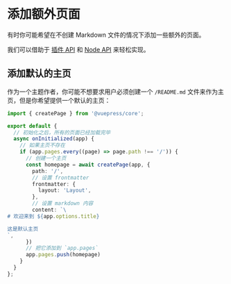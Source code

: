 # 添加额外页面

有时你可能希望在不创建 Markdown 文件的情况下添加一些额外的页面。

我们可以借助于 [插件 API](../../reference/plugin-api.md) 和 [Node API](../../reference/node-api.md) 来轻松实现。

## 添加默认的主页

作为一个主题作者，你可能不想要求用户必须创建一个 `/README.md` 文件来作为主页，但是你希望提供一个默认的主页：

```ts
import { createPage } from '@vuepress/core';

export default {
  // 初始化之后，所有的页面已经加载完毕
  async onInitialized(app) {
    // 如果主页不存在
    if (app.pages.every((page) => page.path !== '/')) {
      // 创建一个主页
      const homepage = await createPage(app, {
        path: '/',
        // 设置 frontmatter
        frontmatter: {
          layout: 'Layout',
        },
        // 设置 markdown 内容
        content: `\
# 欢迎来到 ${app.options.title}

这是默认主页
`,
      })
      // 把它添加到 `app.pages`
      app.pages.push(homepage)
    }
  }
};
```
